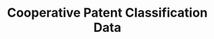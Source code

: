 ---
layout: default
bigquery: https://console.cloud.google.com/bigquery?p=patents-public-data&d=cpc&page=dataset
citation: '“Cooperative Patent Classification” by the EPO and USPTO, for public use. '
contributors: EPO, USPTO
cost: None
description: Cooperative Patent Classification Data contains the scheme and definitions
  of the Cooperative Patent Classification system for classifying patent documents.
  The CPC is the result of a partnership between the EPO and the USPTO in their joint
  effort to develop a common, internationally compatible classification system for
  technical documents, in particular patent publications, which will be used by both
  offices in the patent granting process
documentation: https://www.cooperativepatentclassification.org/cpcSchemeAndDefinitions
last_edit: 04/11/2022, 00:00:10
location: https://www.cooperativepatentclassification.org/index
maintained_by: USPTO, EPO
schema_fields:
- application_references
- breakdownCode
- sizeCache
- informative_references
- applicationReferences
- titleFull
- glossary
- children
- date_revised
- notAllocatable
- definition
- titlePart
- limiting_references
- title_part
- additional_only
- symbol
- child_groups
- limitingReferences
- informativeReferences
- residual_references
- childGroups
- ipcConcordant
- dateRevised
- residualReferences
- breakdown_code
- parents
- level
- ipc_concordant
- synonyms
- status
- not_allocatable
- title_full
shortname: cooperative_patent_classification
tags:
- patents
- science
title: Cooperative Patent Classification Data
uuid: 984374a7-16e9-4b35-9445-458daceb01bf
---
